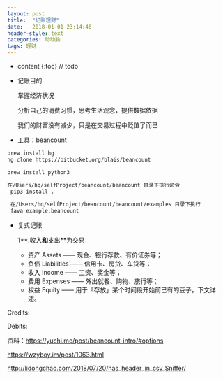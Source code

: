 ```yaml
---
layout: post
title:  "记账理财"
date:   2018-01-01 23:14:46
header-style: text
categories: 动动脑
tags: 理财
---
```

* content
{:toc}
// todo

- 记账目的

  掌握经济状况

  分析自己的消费习惯，思考生活观念，提供数据依据

  我们的财富没有减少，只是在交易过程中贬值了而已

- 工具：beancount

```bash
brew install hg
hg clone https://bitbucket.org/blais/beancount

brew install python3

在/Users/hq/selfProject/beancount/beancount 目录下执行命令
 pip3 install .
 
 在/Users/hq/selfProject/beancount/beancount/examples 目录下执行
 fava example.beancount
```



- 复式记账

  1**.收入**和**支出**为交易

  - 资产 Assets —— 现金、银行存款、有价证券等；
  - 负债 Liabilities —— 信用卡、房贷、车贷等；
  - 收入 Income —— 工资、奖金等；
  - 费用 Expenses —— 外出就餐、购物、旅行等；
  - 权益 Equity —— 用于「存放」某个时间段开始前已有的豆子，下文详述。



Credits:

Debits:



资料：https://yuchi.me/post/beancount-intro/#options

https://wzyboy.im/post/1063.html

http://lidongchao.com/2018/07/20/has_header_in_csv_Sniffer/